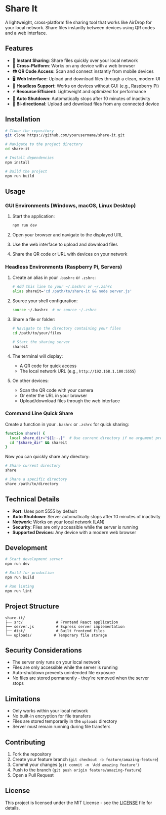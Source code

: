 # Share It

A lightweight, cross-platform file sharing tool that works like AirDrop for your local network. Share files instantly between devices using QR codes and a web interface.

## Features

- 🚀 **Instant Sharing**: Share files quickly over your local network
- 📱 **Cross-Platform**: Works on any device with a web browser
- 📷 **QR Code Access**: Scan and connect instantly from mobile devices
- 🖥️ **Web Interface**: Upload and download files through a clean, modern UI
- 🔌 **Headless Support**: Works on devices without GUI (e.g., Raspberry Pi)
- ⚡ **Resource Efficient**: Lightweight and optimized for performance
- 🔄 **Auto Shutdown**: Automatically stops after 10 minutes of inactivity
- 📂 **Bi-directional**: Upload and download files from any connected device

## Installation

```bash
# Clone the repository
git clone https://github.com/yourusername/share-it.git

# Navigate to the project directory
cd share-it

# Install dependencies
npm install

# Build the project
npm run build
```

## Usage

### GUI Environments (Windows, macOS, Linux Desktop)

1. Start the application:
   ```bash
   npm run dev
   ```

2. Open your browser and navigate to the displayed URL
3. Use the web interface to upload and download files
4. Share the QR code or URL with devices on your network

### Headless Environments (Raspberry Pi, Servers)

1. Create an alias in your `.bashrc` or `.zshrc`:
   ```bash
   # Add this line to your ~/.bashrc or ~/.zshrc
   alias shareit='cd /path/to/share-it && node server.js'
   ```

2. Source your shell configuration:
   ```bash
   source ~/.bashrc  # or source ~/.zshrc
   ```

3. Share a file or folder:
   ```bash
   # Navigate to the directory containing your files
   cd /path/to/your/files

   # Start the sharing server
   shareit
   ```

4. The terminal will display:
   - A QR code for quick access
   - The local network URL (e.g., `http://192.168.1.100:5555`)

5. On other devices:
   - Scan the QR code with your camera
   - Or enter the URL in your browser
   - Upload/download files through the web interface

### Command Line Quick Share

Create a function in your `.bashrc` or `.zshrc` for quick sharing:

```bash
function share() {
  local share_dir="${1:-.}"  # Use current directory if no argument provided
  cd "$share_dir" && shareit
}
```

Now you can quickly share any directory:
```bash
# Share current directory
share

# Share a specific directory
share /path/to/directory
```

## Technical Details

- **Port**: Uses port 5555 by default
- **Auto Shutdown**: Server automatically stops after 10 minutes of inactivity
- **Network**: Works on your local network (LAN)
- **Security**: Files are only accessible while the server is running
- **Supported Devices**: Any device with a modern web browser

## Development

```bash
# Start development server
npm run dev

# Build for production
npm run build

# Run linting
npm run lint
```

## Project Structure

```
share-it/
├── src/               # Frontend React application
├── server.js          # Express server implementation
├── dist/              # Built frontend files
└── uploads/          # Temporary file storage
```

## Security Considerations

- The server only runs on your local network
- Files are only accessible while the server is running
- Auto-shutdown prevents unintended file exposure
- No files are stored permanently - they're removed when the server stops

## Limitations

- Only works within your local network
- No built-in encryption for file transfers
- Files are stored temporarily in the `uploads` directory
- Server must remain running during file transfers

## Contributing

1. Fork the repository
2. Create your feature branch (`git checkout -b feature/amazing-feature`)
3. Commit your changes (`git commit -m 'Add amazing feature'`)
4. Push to the branch (`git push origin feature/amazing-feature`)
5. Open a Pull Request

## License

This project is licensed under the MIT License - see the [LICENSE](LICENSE) file for details.